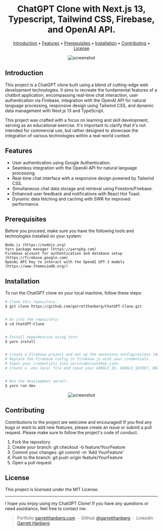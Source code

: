 <h1 align="center">
  ChatGPT Clone with Next.js 13, Typescript, Tailwind CSS, Firebase, and OpenAI API.
  <br>
</h1>

<p align="center">
  <a href="#introduction">Introduction</a> •
  <a href="#features">Features</a> •
  <a href="#prerequisites">Prerequisites</a> •
  <a href="#installation">Installation</a> •
  <a href="#contributing">Contributing</a> •
  <a href="#license">License</a>
</p>

<p align="center">
  <img src="https://github.com/garretthanberg/ChatGPT-Clone/assets/115447682/810da2a1-38ad-4aaf-be58-439838cafd1c" alt="screenshot">
</p>

## Introduction

This project is a ChatGPT clone built using a blend of cutting-edge web development technologies. It aims to recreate the fundamental features of a chatbot application, encompassing real-time chat interaction, user authentication via Firebase, integration with the OpenAI API for natural language processing, responsive design using Tailwind CSS, and dynamic data management with Next.js 13 and TypeScript.

This project was crafted with a focus on learning and skill development, serving as an educational exercise. It's important to clarify that it's not intended for commercial use, but rather designed to showcase the integration of various technologies within a real-world context.

## Features

* User authentication using Google Authentication.
* Seamless integration with the OpenAI API for natural language processing.
* Real-time chat interface with a responsive design powered by Tailwind CSS.
* Simultaneous chat data storage and retrieval using Firestore/Firebase.
* Enhanced user feedback and notifications with React Hot Toast.
* Dynamic data fetching and caching with SWR for improved performance.

<a id="prerequisites"></a>
## Prerequisites

Before you proceed, make sure you have the following tools and technologies installed on your system:

    Node.js (https://nodejs.org)
    Yarn package manager (https://yarnpkg.com)
    Firebase account for authentication and database setup (https://firebase.google.com)
    OpenAi API Key to interact with the OpenAI GPT-3 models (https://www.themoviedb.org/)

## Installation

To run the ChatGPT clone on your local machine, follow these steps:

```bash
# Clone this repository:
$ git clone https://github.com/garretthanberg/ChatGPT-Clone.git


# Go into the repository:
$ cd ChatGPT-Clone 


# Install dependencies using Yarn:
$ yarn install


# Create a Firebase project and set up the necessary configurations (Authentication and Firestore).
# Replace the Firebase config in firebase.js with your credentials.
# Input your credentials into serviceAccountKey.json.
# Create a .env.local file and input your GOOGLE_ID, GOOGLE_SECRET, NEXTAUTH_URL, NEXTAUTH_SECRET, OPENAI_API_KEY, and FIREBASE_SERVICE_ACCOUNT_KEY.


# Run the development server:
$ yarn run dev
```

<p align="center">
  <img src="https://github.com/garretthanberg/ChatGPT-Clone/assets/115447682/b4b55714-22e1-420b-acaa-51fc53ce22da" alt="screenshot">
</p>

## Contributing

Contributions to the project are welcome and encouraged! If you find any bugs or want to add new features, please create an issue or submit a pull request. Please make sure to follow the project's code of conduct.

1. Fork the repository
2. Create your branch: git checkout -b feature/YourFeature
3. Commit your changes: git commit -m 'Add YourFeature'
4. Push to the branch: git push origin feature/YourFeature
5. Open a pull request

## License

This project is licensed under the MIT License.

---

I hope you enjoy using my ChatGPT Clone! If you have any questions or need assistance, feel free to contact me.

> Portfolio [garretthanberg.com](https://www.garretthanberg.com) &nbsp;&middot;&nbsp;
> GitHub [@garretthanberg](https://github.com/garretthanberg) &nbsp;&middot;&nbsp;
> LinkedIn [Garrett Hanberg](https://www.linkedin.com/in/garrett-hanberg/) 
